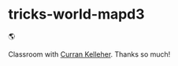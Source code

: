 # tricks-world-mapd3
:earth_americas: 

Classroom with [Curran Kelleher](https://www.youtube.com/user/currankelleher/videos). Thanks so much!
